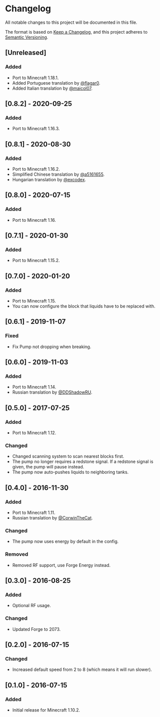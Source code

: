 # Changelog

All notable changes to this project will be documented in this file.

The format is based on [Keep a Changelog](https://keepachangelog.com/en/1.0.0/), and this project adheres
to [Semantic Versioning](https://semver.org/spec/v2.0.0.html).

## [Unreleased]

### Added

- Port to Minecraft 1.18.1.
- Added Portuguese translation by [@flagar0](https://github.com/flagar0).
- Added Italian translation by [@maicol07](https://github.com/maicol07).

## [0.8.2] - 2020-09-25

### Added

- Port to Minecraft 1.16.3.

## [0.8.1] - 2020-08-30

### Added

- Port to Minecraft 1.16.2.
- Simplified Chinese translation by [@a5161655](https://github.com/a5161655).
- Hungarian translation by [@excodex](https://github.com/excodex).

## [0.8.0] - 2020-07-15

### Added

- Port to Minecraft 1.16.

## [0.7.1] - 2020-01-30

### Added

- Port to Minecraft 1.15.2.

## [0.7.0] - 2020-01-20

### Added

- Port to Minecraft 1.15.
- You can now configure the block that liquids have to be replaced with.

## [0.6.1] - 2019-11-07

### Fixed

- Fix Pump not dropping when breaking.

## [0.6.0] - 2019-11-03

### Added

- Port to Minecraft 1.14.
- Russian translation by [@DDShadowRU](https://github.com/DDShadowRU).

## [0.5.0] - 2017-07-25

### Added

- Port to Minecraft 1.12.

### Changed

- Changed scanning system to scan nearest blocks first.
- The pump no longer requires a redstone signal. If a redstone signal is given, the pump will pause instead.
- The pump now auto-pushes liquids to neighboring tanks.

## [0.4.0] - 2016-11-30

### Added

- Port to Minecraft 1.11.
- Russian translation by [@CorwinTheCat](https://github.com/CorwinTheCat).

### Changed

- The pump now uses energy by default in the config.

### Removed

- Removed RF support, use Forge Energy instead.

## [0.3.0] - 2016-08-25

### Added

- Optional RF usage.

### Changed

- Updated Forge to 2073.

## [0.2.0] - 2016-07-15

### Changed

- Increased default speed from 2 to 8 (which means it will run slower).

## [0.1.0] - 2016-07-15

### Added

- Initial release for Minecraft 1.10.2.
